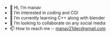 - 👋 Hi, I’m manav
- 👀 I’m interested in coding and CGI
- 🌱 I’m currently learning C++ along with blender
- 💞️ I’m looking to collaborate on any social media 
- 📫 How to reach me :- manav21dec@gmail.com

<!---
Manav21dec/Manav21dec is a ✨ special ✨ repository because its `README.md` (this file) appears on your GitHub profile.
You can click the Preview link to take a look at your changes.
--->
